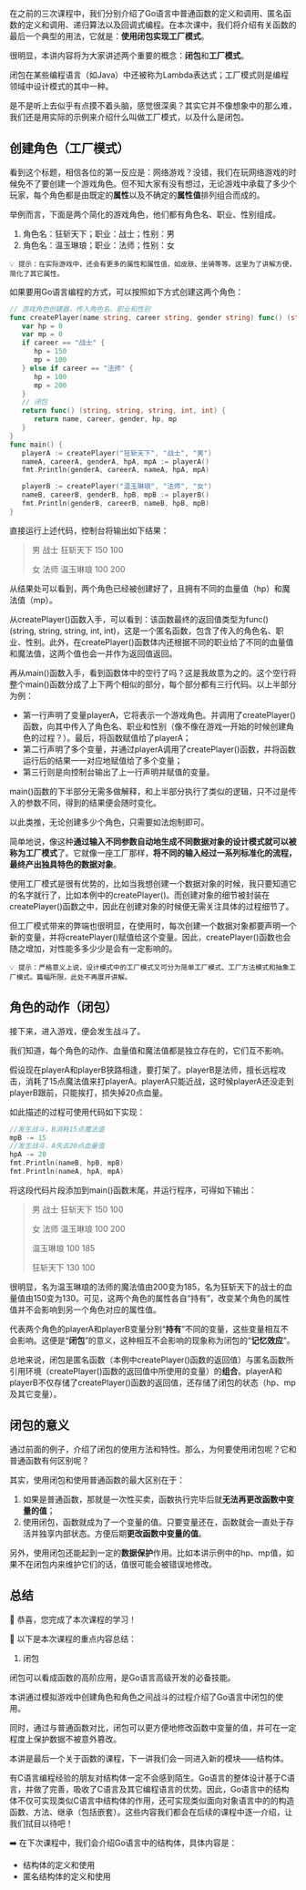 ﻿在之前的三次课程中，我们分别介绍了Go语言中普通函数的定义和调用、匿名函数的定义和调用、递归算法以及回调式编程。在本次课中，我们将介绍有关函数的最后一个典型的用法，它就是：**使用闭包实现工厂模式**。

很明显，本讲内容将为大家讲述两个重要的概念：**闭包**和**工厂模式**。

闭包在某些编程语言（如Java）中还被称为Lambda表达式；工厂模式则是编程领域中设计模式的其中一种。

是不是听上去似乎有点摸不着头脑，感觉很深奥？其实它并不像想象中的那么难，我们还是用实际的示例来介绍什么叫做工厂模式，以及什么是闭包。

## 创建角色（工厂模式）

看到这个标题，相信各位的第一反应是：网络游戏？没错，我们在玩网络游戏的时候免不了要创建一个游戏角色。但不知大家有没有想过，无论游戏中承载了多少个玩家，每个角色都是由既定的**属性**以及不确定的**属性值**排列组合而成的。

举例而言，下面是两个简化的游戏角色，他们都有角色名、职业、性别组成。

1. 角色名：狂斩天下；职业：战士；性别：男
2. 角色名：温玉琳琅；职业：法师；性别：女

`💡 提示：在实际游戏中，还会有更多的属性和属性值，如皮肤、坐骑等等。这里为了讲解方便，简化了其它属性。` 

如果要用Go语言编程的方式，可以按照如下方式创建这两个角色：

```go
// 游戏角色创建器，传入角色名、职业和性别
func createPlayer(name string, career string, gender string) func() (string, string, string, int, int) {
   var hp = 0
   var mp = 0
   if career == "战士" {
      hp = 150
      mp = 100
   } else if career == "法师" {
      hp = 100
      mp = 200
   }
   // 闭包
   return func() (string, string, string, int, int) {
      return name, career, gender, hp, mp
   }
}
func main() {
   playerA := createPlayer("狂斩天下", "战士", "男")
   nameA, careerA, genderA, hpA, mpA := playerA()
   fmt.Println(genderA, careerA, nameA, hpA, mpA)

   playerB := createPlayer("温玉琳琅", "法师", "女")
   nameB, careerB, genderB, hpB, mpB := playerB()
   fmt.Println(genderB, careerB, nameB, hpB, mpB)
}
```

直接运行上述代码，控制台将输出如下结果：

> 男 战士 狂斩天下 150 100
> 
> 女 法师 温玉琳琅 100 200

从结果处可以看到，两个角色已经被创建好了，且拥有不同的血量值（hp）和魔法值（mp）。

从createPlayer()函数入手，可以看到：该函数最终的返回值类型为func() (string, string, string, int, int)，这是一个匿名函数，包含了传入的角色名、职业、性别。此外，在createPlayer()函数体内还根据不同的职业给了不同的血量值和魔法值，这两个值也会一并作为返回值返回。

再从main()函数入手，看到函数体中的空行了吗？这是我故意为之的。这个空行将整个main()函数分成了上下两个相似的部分，每个部分都有三行代码。以上半部分为例：

 - 第一行声明了变量playerA，它将表示一个游戏角色。并调用了createPlayer()函数，向其中传入了角色名、职业和性别（像不像在游戏一开始的时候创建角色的过程？）。最后，将函数赋值给了playerA；
 - 第二行声明了多个变量，并通过playerA调用了createPlayer()函数，并将函数运行后的结果一一对应地赋值给了多个变量；
 - 第三行则是向控制台输出了上一行声明并赋值的变量。
 
main()函数的下半部分无需多做解释，和上半部分执行了类似的逻辑，只不过是传入的参数不同，得到的结果便会随时变化。

以此类推，无论创建多少个角色，只需要如法炮制即可。

简单地说，像这种**通过输入不同参数自动地生成不同数据对象的设计模式就可以被称为工厂模式**了。它就像一座工厂那样，**将不同的输入经过一系列标准化的流程，最终产出独具特色的数据对象**。

使用工厂模式是很有优势的，比如当我想创建一个数据对象的时候，我只要知道它的名字就行了，比如本例中的createPlayer()。而创建对象的细节被封装在createPlayer()函数之中，因此在创建对象的时候便无需关注具体的过程细节了。

但工厂模式带来的弊端也很明显，在使用时，每次创建一个数据对象都要声明一个新的变量，并将createPlayer()赋值给这个变量。因此，createPlayer()函数也会随之增加，对性能多多少少是会有一定影响的。

`💡 提示：严格意义上说，设计模式中的工厂模式又可分为简单工厂模式、工厂方法模式和抽象工厂模式。篇幅所限，此处不再展开讲解。`

## 角色的动作（闭包）

接下来，进入游戏，便会发生战斗了。

我们知道，每个角色的动作、血量值和魔法值都是独立存在的，它们互不影响。

假设现在playerA和playerB狭路相逢，要打架了。playerB是法师，擅长远程攻击，消耗了15点魔法值来打playerA。playerA只能近战，这时候playerA还没走到playerB跟前，只能挨打，损失掉20点血量。

如此描述的过程可使用代码如下实现：

```go
//发生战斗，B消耗15点魔法值
mpB -= 15
//发生战斗，A失去20点血量值
hpA -= 20
fmt.Println(nameB, hpB, mpB)
fmt.Println(nameA, hpA, mpA)
```

将这段代码片段添加到main()函数末尾，并运行程序，可得如下输出：

> 男 战士 狂斩天下 150 100
> 
> 女 法师 温玉琳琅 100 200
> 
> 温玉琳琅 100 185 
> 
> 狂斩天下 130 100 

很明显，名为温玉琳琅的法师的魔法值由200变为185，名为狂斩天下的战士的血量值由150变为130。可见，这两个角色的属性各自“持有”，改变某个角色的属性值并不会影响到另一个角色对应的属性值。

代表两个角色的playerA和playerB变量分别“**持有**”不同的变量，这些变量相互不会影响。这便是“**闭包**”的意义，这种相互不会影响的现象称为闭包的“**记忆效应**”。

总地来说，闭包是匿名函数（本例中createPlayer()函数的返回值）与匿名函数所引用环境（createPlayer()函数的返回值中所使用的变量）的**组合**。playerA和playerB不仅存储了createPlayer()函数的返回值，还存储了闭包的状态（hp、mp及其它变量）。

## 闭包的意义

通过前面的例子，介绍了闭包的使用方法和特性。那么，为何要使用闭包呢？它和普通函数有何区别呢？

其实，使用闭包和使用普通函数的最大区别在于：

1. 如果是普通函数，那就是一次性买卖，函数执行完毕后就**无法再更改函数中变量的值**；
2. 使用闭包，函数就成为了一个变量的值。只要变量还在，函数就会一直处于存活并独享内部状态。方便后期**更改函数中变量的值**。

另外，使用闭包还能起到一定的**数据保护**作用。比如本讲示例中的hp、mp值，如果不在闭包内来维护它们的话，值很可能会被错误地修改。

## 总结

🎉 恭喜，您完成了本次课程的学习！

📌 以下是本次课程的重点内容总结：

1. 闭包

闭包可以看成函数的高阶应用，是Go语言高级开发的必备技能。

本讲通过模拟游戏中创建角色和角色之间战斗的过程介绍了Go语言中闭包的使用。

同时，通过与普通函数对比，闭包可以更方便地修改函数中变量的值，并可在一定程度上保护数据不被意外篡改。

本讲是最后一个关于函数的课程，下一讲我们会一同进入新的模块——结构体。

有C语言编程经验的朋友对结构体一定不会感到陌生。Go语言的整体设计基于C语言，并做了完善，吸收了C语言及其它编程语言的优势。因此，Go语言中的结构体不仅可实现类似C语言中结构体的作用，还可实现类似面向对象语言中的的构造函数、方法、继承（包括嵌套）。这些内容我们都会在后续的课程中逐一介绍，让我们拭目以待吧！

➡️ 在下次课程中，我们会介绍Go语言中的结构体，具体内容是：

- 结构体的定义和使用
- 匿名结构体的定义和使用




